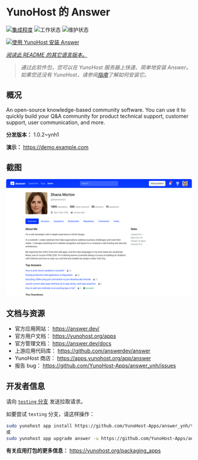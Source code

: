 <!--
注意：此 README 由 <https://github.com/YunoHost/apps/tree/master/tools/readme_generator> 自动生成
请勿手动编辑。
-->

# YunoHost 的 Answer

[![集成程度](https://dash.yunohost.org/integration/answer.svg)](https://dash.yunohost.org/appci/app/answer) ![工作状态](https://ci-apps.yunohost.org/ci/badges/answer.status.svg) ![维护状态](https://ci-apps.yunohost.org/ci/badges/answer.maintain.svg)

[![使用 YunoHost 安装 Answer](https://install-app.yunohost.org/install-with-yunohost.svg)](https://install-app.yunohost.org/?app=answer)

*[阅读此 README 的其它语言版本。](./ALL_README.md)*

> *通过此软件包，您可以在 YunoHost 服务器上快速、简单地安装 Answer。*  
> *如果您还没有 YunoHost，请参阅[指南](https://yunohost.org/install)了解如何安装它。*

## 概况

An open-source knowledge-based community software. You can use it to quickly build your Q&A community for product technical support, customer support, user communication, and more.


**分发版本：** 1.0.2~ynh1

**演示：** <https://demo.example.com>

## 截图

![Answer 的截图](./doc/screenshots/screenshot.png)

## 文档与资源

- 官方应用网站： <https://answer.dev/>
- 官方用户文档： <https://yunohost.org/apps>
- 官方管理文档： <https://answer.dev/docs>
- 上游应用代码库： <https://github.com/answerdev/answer>
- YunoHost 商店： <https://apps.yunohost.org/app/answer>
- 报告 bug： <https://github.com/YunoHost-Apps/answer_ynh/issues>

## 开发者信息

请向 [`testing` 分支](https://github.com/YunoHost-Apps/answer_ynh/tree/testing) 发送拉取请求。

如要尝试 `testing` 分支，请这样操作：

```bash
sudo yunohost app install https://github.com/YunoHost-Apps/answer_ynh/tree/testing --debug
或
sudo yunohost app upgrade answer -u https://github.com/YunoHost-Apps/answer_ynh/tree/testing --debug
```

**有关应用打包的更多信息：** <https://yunohost.org/packaging_apps>

